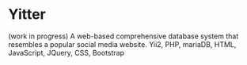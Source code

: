 # Yitter
(work in progress) A web-based comprehensive database system that resembles a popular social media website. Yii2, PHP, mariaDB, HTML, JavaScript, JQuery, CSS, Bootstrap
